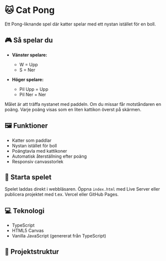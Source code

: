 # 🐱 Cat Pong

Ett Pong-liknande spel där katter spelar med ett nystan istället för en boll.

## 🎮 Så spelar du

- **Vänster spelare:**

  - W = Upp
  - S = Ner

- **Höger spelare:**
  - Pil Upp = Upp
  - Pil Ner = Ner

Målet är att träffa nystanet med paddeln. Om du missar får motståndaren en poäng. Varje poäng visas som en liten kattikon överst på skärmen.

## 🖼️ Funktioner

- Katter som paddlar
- Nystan istället för boll
- Poängtavla med kattikoner
- Automatisk återställning efter poäng
- Responsiv canvasstorlek

## 🚀 Starta spelet

Spelet laddas direkt i webbläsaren. Öppna `index.html` med Live Server eller publicera projektet med t.ex. Vercel eller GitHub Pages.

## 💻 Teknologi

- TypeScript
- HTML5 Canvas
- Vanilla JavaScript (genererat från TypeScript)

## 📂 Projektstruktur

